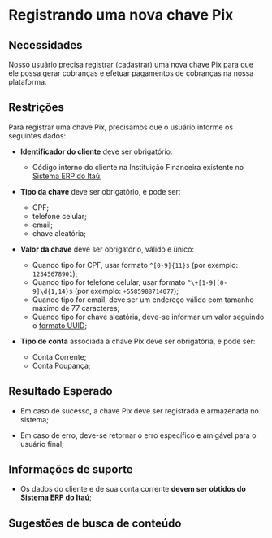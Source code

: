 # Registrando uma nova chave Pix

## Necessidades

Nosso usuário precisa registrar (cadastrar) uma nova chave Pix para que ele possa gerar cobranças e efetuar pagamentos de cobranças na nossa plataforma.
   
## Restrições

Para registrar uma chave Pix, precisamos que o usuário informe os seguintes dados:

- **Identificador do cliente** deve ser obrigatório:
   - Código interno do cliente na Instituição Financeira existente no [Sistema ERP do Itaú](http://localhost:9091/api/v1/private/contas/todas);

- **Tipo da chave** deve ser obrigatório, e pode ser:
    - CPF;
    - telefone celular;
    - email;
    - chave aleatória;

- **Valor da chave** deve ser obrigatório, válido e único:
    - Quando tipo for CPF, usar formato `^[0-9]{11}$` (por exemplo: `12345678901`);
    - Quando tipo for telefone celular, usar formato `^\+[1-9][0-9]\d{1,14}$` (por exemplo: `+5585988714077`);
    - Quando tipo for email, deve ser um endereço válido com tamanho máximo de 77 caracteres;
    - Quando tipo for chave aleatória, deve-se informar um valor seguindo o [formato UUID](https://en.wikipedia.org/wiki/Universally_unique_identifier);

- **Tipo de conta** associada a chave Pix deve ser obrigatória, e pode ser:
    - Conta Corrente;
    - Conta Poupança;

## Resultado Esperado

- Em caso de sucesso, a chave Pix deve ser registrada e armazenada no sistema;

- Em caso de erro, deve-se retornar o erro específico e amigável para o usuário final;

## Informações de suporte

- Os dados do cliente e de sua conta corrente **devem ser obtidos do [Sistema ERP do Itaú](http://localhost:9091/swagger-ui/index.html?configUrl=/v3/api-docs/swagger-config#/)**; 

## Sugestões de busca de conteúdo
